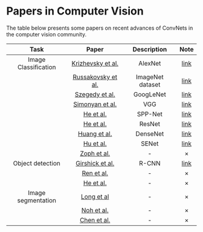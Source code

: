 # Papers in Computer Vision

The table below presents some papers on recent advances of ConvNets in the computer vision community.

| Task | Paper | Description | Note |
|:-:|:-:|:-:|:-:|
|  Image Classification  |  [Krizhevsky et al.](http://www.cs.toronto.edu/~fritz/absps/imagenet.pdf)  | AlexNet | [link](notes/Krizhevsky-AlexNet.md) |
|   |  [Russakovsky et al.](http://arxiv.org/abs/1409.0575)  | ImageNet dataset | [link](notes/Russakovsky-ImageNet.md) |
|   |  [Szegedy et al.](http://arxiv.org/abs/1409.4842)  | GoogLeNet | [link](notes/szegedy-googlenet.md) |
|   |  [Simonyan et al.](http://arxiv.org/abs/1409.1556)  | VGG | [link](notes/Simonyan-vgg.md)  |
|   |  [He et al.](http://arxiv.org/abs/1406.4729)  | SPP-Net | [link](notes/he-SPPNet.md)  |
|   |  [He et al.](https://arxiv.org/abs/1512.03385)  | ResNet | [link](notes/he-resnet.md)  |
|   |  [Huang et al.](https://arxiv.org/abs/1608.06993) | DenseNet | [link](notes/huang-densenet.md) |
|   |  [Hu et al.](https://arxiv.org/abs/1709.01507)  | SENet | [link](notes/ResNet-Variants.md) |
|   |  [Zoph et al.](https://arxiv.org/abs/1707.07012) | - | × |
|  Object detection  |  [Girshick et al.](http://arxiv.org/abs/1311.2524) | R-CNN | [link](notes/rbg-RCNN.md) |
|   |  [Ren et al.](https://arxiv.org/abs/1506.01497) | - | ×  |
|   |  [He et al.](https://arxiv.org/abs/1703.06870)  | - | × |
|  Image segmentation  |  [Long et al](http://arxiv.org/abs/1411.4038)  | - | ×  |
|   |  [Noh et al.](https://arxiv.org/abs/1505.04366)  | - | × |
|   |  [Chen et al.](http://ieeexplore.ieee.org/abstract/document/7913730/)  | - | ×  |